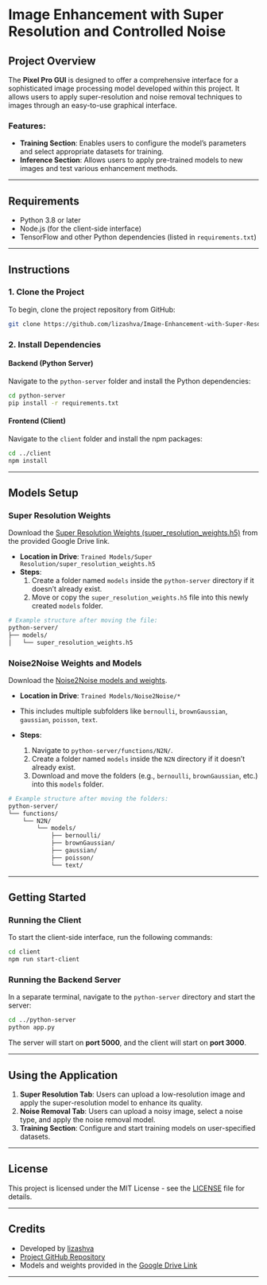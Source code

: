 
# Image Enhancement with Super Resolution and Controlled Noise

## Project Overview

The **Pixel Pro GUI** is designed to offer a comprehensive interface for a sophisticated image processing model developed within this project. It allows users to apply super-resolution and noise removal techniques to images through an easy-to-use graphical interface.

### Features:
- **Training Section**: Enables users to configure the model’s parameters and select appropriate datasets for training.
- **Inference Section**: Allows users to apply pre-trained models to new images and test various enhancement methods.

---

## Requirements

- Python 3.8 or later
- Node.js (for the client-side interface)
- TensorFlow and other Python dependencies (listed in `requirements.txt`)

---

## Instructions

### 1. Clone the Project

To begin, clone the project repository from GitHub:

```bash
git clone https://github.com/lizashva/Image-Enhancement-with-Super-Resolution-and-Controlled-Noise-24-1-R-12.git
```

### 2. Install Dependencies

#### Backend (Python Server)
Navigate to the `python-server` folder and install the Python dependencies:

```bash
cd python-server
pip install -r requirements.txt
```

#### Frontend (Client)
Navigate to the `client` folder and install the npm packages:

```bash
cd ../client
npm install
```

---

## Models Setup

### Super Resolution Weights

Download the [Super Resolution Weights (super_resolution_weights.h5)](https://drive.google.com/drive/folders/1SGRqb7oJHWqFRinaHBjdj3pGn_Jsgnau) from the provided Google Drive link.

- **Location in Drive**: `Trained Models/Super Resolution/super_resolution_weights.h5`
- **Steps**:
    1. Create a folder named `models` inside the `python-server` directory if it doesn’t already exist.
    2. Move or copy the `super_resolution_weights.h5` file into this newly created `models` folder.

```bash
# Example structure after moving the file:
python-server/
├── models/
│   └── super_resolution_weights.h5
```

### Noise2Noise Weights and Models

Download the [Noise2Noise models and weights](https://drive.google.com/drive/folders/1SGRqb7oJHWqFRinaHBjdj3pGn_Jsgnau).

- **Location in Drive**: `Trained Models/Noise2Noise/*`
- This includes multiple subfolders like `bernoulli`, `brownGaussian`, `gaussian`, `poisson`, `text`.

- **Steps**:
    1. Navigate to `python-server/functions/N2N/`.
    2. Create a folder named `models` inside the `N2N` directory if it doesn’t already exist.
    3. Download and move the folders (e.g., `bernoulli`, `brownGaussian`, etc.) into this `models` folder.

```bash
# Example structure after moving the folders:
python-server/
└── functions/
    └── N2N/
        └── models/
            ├── bernoulli/
            ├── brownGaussian/
            ├── gaussian/
            ├── poisson/
            └── text/
```

---

## Getting Started

### Running the Client

To start the client-side interface, run the following commands:

```bash
cd client
npm run start-client
```

### Running the Backend Server

In a separate terminal, navigate to the `python-server` directory and start the server:

```bash
cd ../python-server
python app.py
```

The server will start on **port 5000**, and the client will start on **port 3000**.

---

## Using the Application

1. **Super Resolution Tab**: Users can upload a low-resolution image and apply the super-resolution model to enhance its quality.
2. **Noise Removal Tab**: Users can upload a noisy image, select a noise type, and apply the noise removal model.
3. **Training Section**: Configure and start training models on user-specified datasets.

---

## License

This project is licensed under the MIT License - see the [LICENSE](LICENSE) file for details.

---

## Credits

- Developed by [lizashva](https://github.com/lizashva)
- [Project GitHub Repository](https://github.com/lizashva/Image-Enhancement-with-Super-Resolution-and-Controlled-Noise-24-1-R-12)
- Models and weights provided in the [Google Drive Link](https://drive.google.com/drive/folders/1SGRqb7oJHWqFRinaHBjdj3pGn_Jsgnau)

---
